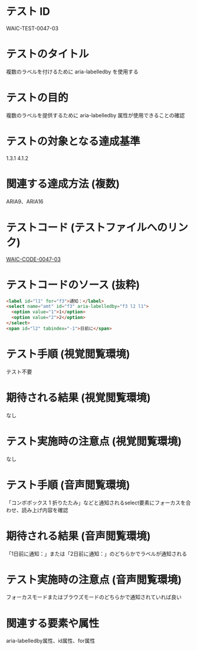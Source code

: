 # テスト ID

WAIC-TEST-0047-03

# テストのタイトル

複数のラベルを付けるために aria-labelledby を使用する

# テストの目的

複数のラベルを提供するために aria-labelledby 属性が使用できることの確認

# テストの対象となる達成基準

1.3.1
4.1.2

# 関連する達成方法 (複数)

ARIA9、ARIA16

# テストコード (テストファイルへのリンク)

[WAIC-CODE-0047-03](https://waic.github.io/as_test/WAIC-CODE/WAIC-CODE-0047-03.html)

# テストコードのソース (抜粋)

```HTML
<label id="l1" for="f3">通知：</label>
<select name="amt" id="f3" aria-labelledby="f3 l2 l1">
  <option value="1">1</option>
  <option value="2">2</option>
</select>
<span id="l2" tabindex="-1">日前に</span>
```

# テスト手順 (視覚閲覧環境)

テスト不要

# 期待される結果 (視覚閲覧環境)

なし

# テスト実施時の注意点 (視覚閲覧環境)

なし

# テスト手順 (音声閲覧環境)

「コンボボックス 1 折りたたみ」などと通知されるselect要素にフォーカスを合わせ、読み上げ内容を確認

# 期待される結果 (音声閲覧環境)

「1日前に通知：」または「2日前に通知：」のどちらかでラベルが通知される

# テスト実施時の注意点 (音声閲覧環境)

フォーカスモードまたはブラウズモードのどちらかで通知されていれば良い

# 関連する要素や属性

aria-labelledby属性、id属性、for属性
